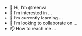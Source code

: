 - 👋 Hi, I’m @reenva
- 👀 I’m interested in ...
- 🌱 I’m currently learning ...
- 💞️ I’m looking to collaborate on ...
- 📫 How to reach me ...

<!---
reenva/reenva is a ✨ special ✨ repository because its `README.md` (this file) appears on your GitHub profile.
You can click the Preview link to take a look at your changes.
--->
